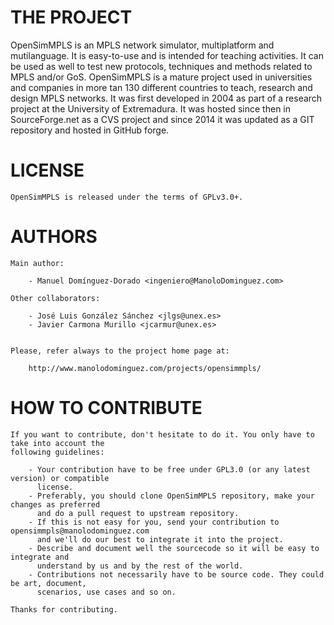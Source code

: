 THE PROJECT
===========

OpenSimMPLS is an MPLS network simulator, multiplatform and mutilanguage. It is easy-to-use and is intended for teaching activities. It can be used as well to test new protocols, techniques and methods related to MPLS and/or GoS. OpenSimMPLS is a mature project used in universities and companies in more tan 130 different countries to teach, research and design MPLS networks. It was first developed in 2004 as part of a research project at the University of Extremadura. It was hosted since then in SourceForge.net as a CVS project and since 2014 it was updated as a GIT repository and hosted in GitHub forge.

LICENSE
=======

    OpenSimMPLS is released under the terms of GPLv3.0+.


AUTHORS
=======

    Main author:
    
        - Manuel Domínguez-Dorado <ingeniero@ManoloDominguez.com>
   
    Other collaborators:

        - José Luis González Sánchez <jlgs@unex.es>
        - Javier Carmona Murillo <jcarmur@unex.es>
    
    
    Please, refer always to the project home page at:

        http://www.manolodominguez.com/projects/opensimmpls/


HOW TO CONTRIBUTE
=================

    If you want to contribute, don't hesitate to do it. You only have to take into account the
    following guidelines:

        - Your contribution have to be free under GPL3.0 (or any latest version) or compatible
          license.
        - Preferably, you should clone OpenSimMPLS repository, make your changes as preferred
          and do a pull request to upstream repository.
        - If this is not easy for you, send your contribution to opensimmpls@manolodominguez.com
          and we'll do our best to integrate it into the project. 
        - Describe and document well the sourcecode so it will be easy to integrate and 
          understand by us and by the rest of the world.
        - Contributions not necessarily have to be source code. They could be art, document,
          scenarios, use cases and so on.

    Thanks for contributing.
